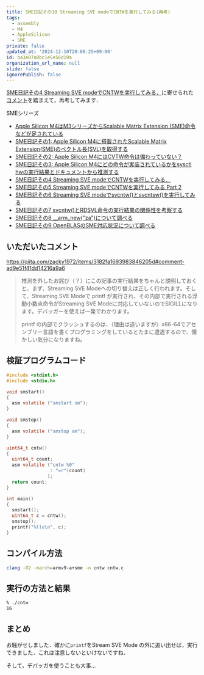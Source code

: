 ```yaml
---
title: SME日記その10 Streaming SVE modeでCNTWを実行してみる(再考)
tags:
  - assembly
  - M4
  - AppleSilicon
  - SME
private: false
updated_at: '2024-12-10T20:08:25+09:00'
id: ba3e07a8bc1e5e56d19a
organization_url_name: null
slide: false
ignorePublish: false
---
```

[SME日記その4 Streaming SVE modeでCNTWを実行してみる．](https://qiita.com/zacky1972/items/3182fa1693983846205d)に寄せられた[コメント](https://qiita.com/zacky1972/items/3182fa1693983846205d#comment-ad9e51f41dd14216a9a6)を踏まえて，再考してみます．

SMEシリーズ

- [Apple Silicon M4はM3シリーズからScalable Matrix Extension (SME)命令などが足されている](https://qiita.com/zacky1972/items/69fd802fd41ae4d7d469)
- [SME日記その1: Apple Silicon M4に搭載されたScalable Matrix Extension(SME)のベクトル長(SVL)を取得する](https://qiita.com/zacky1972/items/231fd22a1fdef15d4108)
- [SME日記その2: Apple Silicon M4にはCVTW命令は備わっていない？](https://qiita.com/zacky1972/items/a4fc98614df085586175)
- [SME日記その3: Apple Silicon M4にどの命令が実装されているかをsysctl hwの実行結果とドキュメントから推測する](https://qiita.com/zacky1972/items/427035001554cb9768bc)
- [SME日記その4 Streaming SVE modeでCNTWを実行してみる．](https://qiita.com/zacky1972/items/3182fa1693983846205d)
- [SME日記その5 Streaming SVE modeでCNTWを実行してみる Part 2](https://qiita.com/zacky1972/items/b7b5dd456fe021b30eb2)
- [SME日記その6 Streaming SVE modeでsvcntw()とsvcntsw()を実行してみる](https://qiita.com/zacky1972/items/7d4ec630d54564ebb9b3)
- [SME日記その7 svcntw()とRDSVL命令の実行結果の関係性を考察する](https://qiita.com/zacky1972/items/48cf7577e254b8c3a0b6)
- [SME日記その8 __arm_new("za")について調べる](https://qiita.com/zacky1972/items/762b73b3414369d762ad)
- [SME日記その9 OpenBLASのSME対応状況について調べる](https://qiita.com/zacky1972/items/0c6f5aed0365f1b4fdb6)

## いただいたコメント

https://qiita.com/zacky1972/items/3182fa1693983846205d#comment-ad9e51f41dd14216a9a6

> 推測を外したお詫び（？）にこの記事の実行結果をちゃんと説明しておくと、まず、Streaming SVE Modeへの切り替えは正しく行われます。そして、Streaming SVE Modeで printf が実行され、その内部で実行される浮動小数点命令がStreaming SVE Modeに対応していないのでSIGILLになります。デバッガーを使えば一発でわかります。
> 
> printf の内部でクラッシュするのは、（理由は違いますが）x86-64でアセンブリー言語を書くプログラミングをしているとたまに遭遇するので、懐かしい気分になりますね。

## 検証プログラムコード

```c:cntw.c
#include <stdint.h>
#include <stdio.h>

void smstart()
{
  asm volatile ("smstart sm");
}

void smstop()
{
  asm volatile ("smstop sm");
}

uint64_t cntw()
{
  uint64_t count;
  asm volatile ("cntw %0"
                : "=r"(count)
               );
  return count;
}

int main()
{
  smstart();
  uint64_t c = cntw();
  smstop();
  printf("%llu\n", c);
}
```

## コンパイル方法

```zsh
clang -O2 -march=armv9-a+sme -o cntw cntw.c
```

## 実行の方法と結果

```zsh
% ./cntw                                     
16
```

## まとめ

お騒がせしました．確かに`printf`をStream SVE Mode の外に追い出せば，実行できました．これは注意しないといけないですね．

そして，デバッガを使うことも大事...




